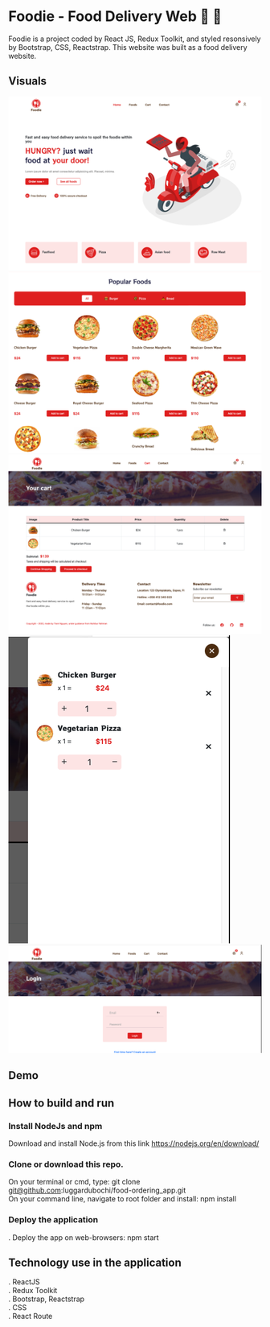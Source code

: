 # Foodie - Food Delivery Web 🍕 🍔

Foodie is a project coded by React JS, Redux Toolkit, and styled resonsively by Bootstrap, CSS, Reactstrap. This website was built as a food delivery website.

## Visuals

<img src='src/assets/screenshots/Screenshot 2022-08-31 at 11.50.42.png'>
<img src='src/assets/screenshots/Screenshot 2022-08-31 at 11.51.00.png'>
<img src='src/assets/screenshots/Screenshot 2022-08-31 at 11.51.22.png'>
<img src='src/assets/screenshots/Screenshot 2022-08-31 at 11.51.30.png'>
<img src='src/assets/screenshots/Screenshot 2022-08-31 at 11.51.40.png'>

## Demo



## How to build and run

### Install NodeJs and npm

Download and install Node.js from this link https://nodejs.org/en/download/

### Clone or download this repo.

On your terminal or cmd, type: git clone git@github.com:luggardubochi/food-ordering_app.git <br />
On your command line, navigate to root folder and install: npm install

### Deploy the application

. Deploy the app on web-browsers: npm start

## Technology use in the application

. ReactJS <br />
. Redux Toolkit <br />
. Bootstrap, Reactstrap <br />
. CSS <br />
. React Route
